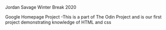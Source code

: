 Jordan Savage
Winter Break 2020

Google Homepage Project
-This is a part of The Odin Project and is our first project demonstrating knowledge of HTML and css

